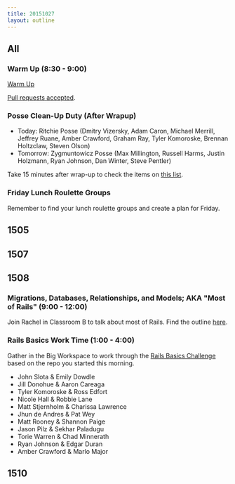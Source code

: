 ```yaml
---
title: 20151027
layout: outline
---
```


## All

### Warm Up (8:30 - 9:00)

[Warm Up](https://thewarmup.herokuapp.com)

[Pull requests accepted](https://github.com/mikedao/the-warm-up).

### Posse Clean-Up Duty (After Wrapup)

* Today: Ritchie Posse (Dmitry Vizersky, Adam Caron, Michael Merrill, Jeffrey Ruane, Amber Crawford, Graham Ray, Tyler Komoroske, Brennan Holtzclaw, Steven Olson)
* Tomorrow: Zygmuntowicz Posse (Max Millington, Russell Harms, Justin Holzmann, Ryan Johnson, Dan Winter, Steve Pentler)

Take 15 minutes after wrap-up to check the items on [this list](https://gist.github.com/rwarbelow/f5cfe4333402d043ef2e).

### Friday Lunch Roulette Groups

Remember to find your lunch roulette groups and create a plan for Friday. 

## 1505

## 1507

## 1508

### Migrations, Databases, Relationships, and Models; AKA "Most of Rails" (9:00 - 12:00)

Join Rachel in Classroom B to talk about most of Rails. Find the outline [here](https://github.com/turingschool/lesson_plans/blob/master/ruby_02-web_applications_with_ruby/models_databases_relationships.markdown).

### Rails Basics Work Time (1:00 - 4:00)

Gather in the Big Workspace to work through the [Rails Basics Challenge](https://github.com/turingschool/challenges/blob/master/models_databases_relationships_routes_controllers_oh_my.markdown) based on the repo you started this morning. 

* John Slota & Emily Dowdle
* Jill Donohue & Aaron Careaga 
* Tyler Komoroske & Ross Edfort
* Nicole Hall & Robbie Lane
* Matt Stjernholm & Charissa Lawrence
* Jhun de Andres & Pat Wey
* Matt Rooney & Shannon Paige
* Jason Pilz & Sekhar Paladugu
* Torie Warren & Chad Minnerath
* Ryan Johnson & Edgar Duran
* Amber Crawford & Marlo Major

## 1510